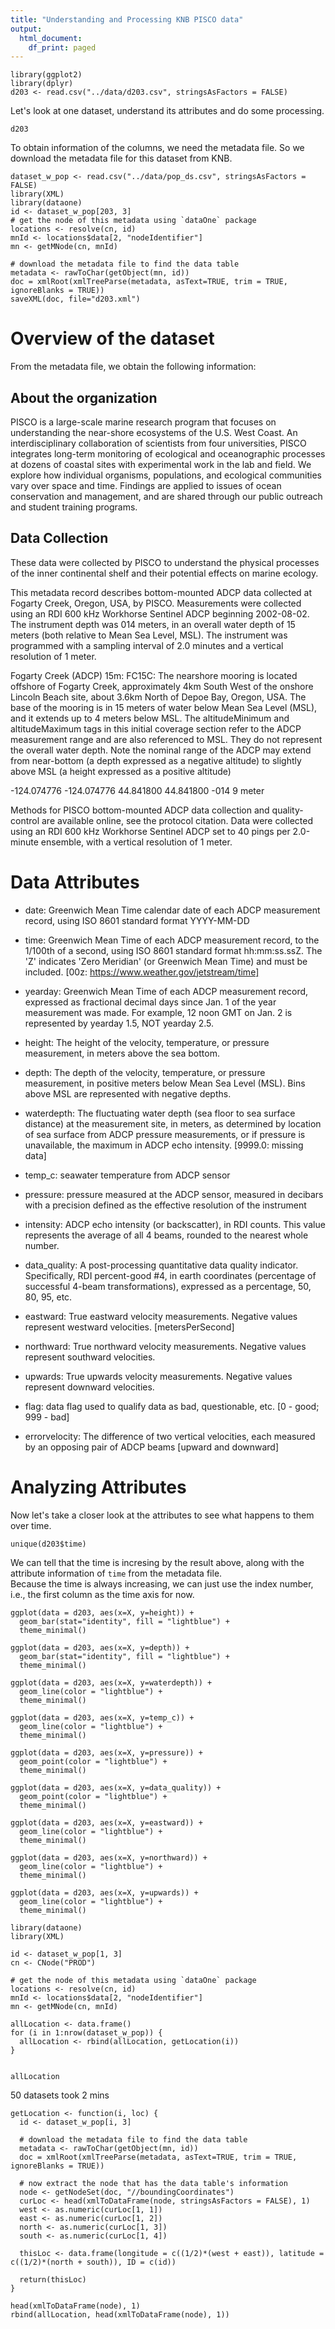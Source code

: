 ```yaml
---
title: "Understanding and Processing KNB PISCO data"
output:
  html_document:
    df_print: paged
---
```


```{r}
library(ggplot2)
library(dplyr)
d203 <- read.csv("../data/d203.csv", stringsAsFactors = FALSE)
```

Let's look at one dataset, understand its attributes and do some processing. 
```{r}
d203
```

To obtain information of the columns, we need the metadata file. So we download the metadata file for this dataset from KNB. 
```{r, eval = FALSE}
dataset_w_pop <- read.csv("../data/pop_ds.csv", stringsAsFactors = FALSE)
library(XML)
library(dataone)
id <- dataset_w_pop[203, 3]
# get the node of this metadata using `dataOne` package
locations <- resolve(cn, id)
mnId <- locations$data[2, "nodeIdentifier"]
mn <- getMNode(cn, mnId)

# download the metadata file to find the data table
metadata <- rawToChar(getObject(mn, id))
doc = xmlRoot(xmlTreeParse(metadata, asText=TRUE, trim = TRUE, ignoreBlanks = TRUE))
saveXML(doc, file="d203.xml")
```


# Overview of the dataset 
From the metadata file, we obtain the following information:  
## About the organization  
PISCO is a large-scale marine research program that focuses on understanding the near-shore ecosystems of the U.S. West Coast. An interdisciplinary collaboration of scientists from four universities, PISCO integrates long-term monitoring of ecological and oceanographic processes at dozens of coastal sites with experimental work in the lab and field. We explore how individual organisms, populations, and ecological communities vary over space and time.  Findings are applied to issues of ocean conservation and management, and are shared through our public outreach and student training programs.

## Data Collection  
These data were collected by PISCO to understand the physical processes of the inner continental shelf and their potential effects on marine ecology.

This metadata record describes bottom-mounted ADCP data collected at Fogarty Creek, Oregon, USA, by PISCO. Measurements were collected using an RDI 600 kHz Workhorse Sentinel ADCP beginning 2002-08-02.  The instrument depth was 014 meters, in an overall water depth of 15 meters (both relative to Mean Sea Level, MSL).  The instrument was programmed with a sampling interval of 2.0 minutes and a vertical resolution of 1 meter.

Fogarty Creek (ADCP) 15m: FC15C: The nearshore mooring is located offshore of Fogarty Creek, approximately 4km South West of the onshore Lincoln Beach site, about 3.6km North of Depoe Bay, Oregon, USA.  The base of the mooring is in 15 meters of water below Mean Sea Level (MSL), and it extends up to 4 meters below MSL.  The altitudeMinimum and altitudeMaximum tags in this initial coverage section refer to the ADCP measurement range and are also referenced to MSL.  They do not represent the overall water depth.  Note the nominal range of the ADCP may extend from near-bottom (a depth expressed as a negative altitude) to slightly above MSL (a height expressed as a positive altitude)

<westBoundingCoordinate>-124.074776
<eastBoundingCoordinate>-124.074776
<northBoundingCoordinate>44.841800
<southBoundingCoordinate>44.841800
<boundingAltitudes>
  <altitudeMinimum>-014
  <altitudeMaximum>9
  <altitudeUnits>meter

Methods for PISCO bottom-mounted ADCP data collection and quality-control are available online, see the protocol citation.  Data were collected using an RDI 600 kHz Workhorse Sentinel ADCP set to 40 pings per 2.0-minute ensemble, with a vertical resolution of 1 meter.


# Data Attributes
- date: Greenwich Mean Time calendar date of each ADCP measurement record, using ISO 8601 standard format YYYY-MM-DD

- time: Greenwich Mean Time of each ADCP measurement record, to the 1/100th of a second, using ISO 8601 standard format hh:mm:ss.ssZ.  The &apos;Z&apos; indicates &apos;Zero Meridian&apos; (or Greenwich Mean Time) and must be included. [00z: https://www.weather.gov/jetstream/time]

- yearday: Greenwich Mean Time of each ADCP measurement record, expressed as fractional decimal days since Jan. 1 of the year measurement was made.  For example, 12 noon GMT on Jan. 2 is represented by yearday 1.5, NOT yearday 2.5.

- height: The height of the velocity, temperature, or pressure measurement, in meters above the sea bottom.

- depth: The depth of the velocity, temperature, or pressure measurement, in positive meters below Mean Sea Level (MSL).  Bins above MSL are represented with negative depths.

- waterdepth: The fluctuating water depth (sea floor to sea surface distance) at the measurement site, in meters, as determined by location of sea surface from ADCP pressure measurements, or if pressure is unavailable, the maximum in ADCP echo intensity.
[9999.0: missing data]

- temp_c: seawater temperature from ADCP sensor

- pressure: pressure measured at the ADCP sensor, measured in decibars with a precision defined as the effective resolution of the instrument

- intensity: ADCP echo intensity (or backscatter), in RDI counts.  This value represents the average of all 4 beams, rounded to the nearest whole number.

- data_quality: A post-processing quantitative data quality indicator.  Specifically, RDI percent-good #4, in earth coordinates (percentage of successful 4-beam transformations), expressed as a percentage, 50, 80, 95, etc.

- eastward: True eastward velocity measurements.  Negative values represent westward velocities. [metersPerSecond]

- northward: True northward velocity measurements.  Negative values represent southward velocities.

- upwards: True upwards velocity measurements.  Negative values represent downward velocities.

- flag: data flag used to qualify data as bad, questionable, etc. [0 - good; 999 - bad]

- errorvelocity: The difference of two vertical velocities, each measured by an opposing pair of ADCP beams [upward and downward]




# Analyzing Attributes
Now let's take a closer look at the attributes to see what happens to them over time.  
```{r}
unique(d203$time)
```
We can tell that the time is incresing by the result above, along with the attribute information of `time` from the metadata file.  
Because the time is always increasing, we can just use the index number, i.e., the first column as the time axis for now.  

```{r, 6to20}
ggplot(data = d203, aes(x=X, y=height)) +
  geom_bar(stat="identity", fill = "lightblue") +
  theme_minimal()
```
```{r}
ggplot(data = d203, aes(x=X, y=depth)) +
  geom_bar(stat="identity", fill = "lightblue") +
  theme_minimal()
```

```{r}
ggplot(data = d203, aes(x=X, y=waterdepth)) +
  geom_line(color = "lightblue") +
  theme_minimal()
```

```{r}
ggplot(data = d203, aes(x=X, y=temp_c)) +
  geom_line(color = "lightblue") +
  theme_minimal()
```

```{r}
ggplot(data = d203, aes(x=X, y=pressure)) +
  geom_point(color = "lightblue") +
  theme_minimal()
```

```{r}
ggplot(data = d203, aes(x=X, y=data_quality)) +
  geom_point(color = "lightblue") +
  theme_minimal()
```

```{r}
ggplot(data = d203, aes(x=X, y=eastward)) +
  geom_line(color = "lightblue") +
  theme_minimal()
```
```{r}
ggplot(data = d203, aes(x=X, y=northward)) +
  geom_line(color = "lightblue") +
  theme_minimal()
```
```{r}
ggplot(data = d203, aes(x=X, y=upwards)) +
  geom_line(color = "lightblue") +
  theme_minimal()
```





```{r}
library(dataone)
library(XML)

id <- dataset_w_pop[1, 3]
cn <- CNode("PROD")

# get the node of this metadata using `dataOne` package
locations <- resolve(cn, id)
mnId <- locations$data[2, "nodeIdentifier"]
mn <- getMNode(cn, mnId)
```

```{r}
allLocation <- data.frame()
for (i in 1:nrow(dataset_w_pop)) {
  allLocation <- rbind(allLocation, getLocation(i))
}
  
```

```{r}
allLocation
```

50 datasets took 2 mins

```{r}
getLocation <- function(i, loc) {
  id <- dataset_w_pop[i, 3]

  # download the metadata file to find the data table
  metadata <- rawToChar(getObject(mn, id))
  doc = xmlRoot(xmlTreeParse(metadata, asText=TRUE, trim = TRUE, ignoreBlanks = TRUE))

  # now extract the node that has the data table's information
  node <- getNodeSet(doc, "//boundingCoordinates")
  curLoc <- head(xmlToDataFrame(node, stringsAsFactors = FALSE), 1)
  west <- as.numeric(curLoc[1, 1])
  east <- as.numeric(curLoc[1, 2])
  north <- as.numeric(curLoc[1, 3])
  south <- as.numeric(curLoc[1, 4])
  
  thisLoc <- data.frame(longitude = c((1/2)*(west + east)), latitude = c((1/2)*(north + south)), ID = c(id))
  
  return(thisLoc)
}
```

```{r}
head(xmlToDataFrame(node), 1)
rbind(allLocation, head(xmlToDataFrame(node), 1))
```


